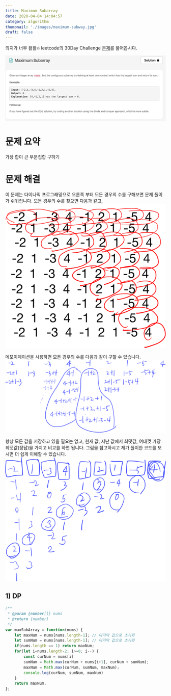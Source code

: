 ```yaml
---
title: Maximum Subarray
date: 2020-04-04 14:04:57
category: algorithm
thumbnail: './images/maximum-subway.jpg'
draft: false
---
```



의지가 너무 활활🔥 leetcode의 30Day Challenge [문제](https://leetcode.com/explore/featured/card/30-day-leetcoding-challenge/528/week-1/3285/)를 풀어봅시다. 

![maximum-subway](./images/maximum-subway.jpg)

# 문제 요약
가장 합이 큰 부분집합 구하기

# 문제 해결
이 문제는 다이나믹 프로그래밍으로 오른쪽 부터 모든 경우의 수를 구해보면 문제 풀이가 쉬워집니다.
모든 경우의 수를 찾으면 다음과 같고,
![maximum-subway](./images/maximum-subway-1.jpg)

메모이제이션을 사용하면 모든 경우의 수를 다음과 같이 구할 수 있습니다.
![maximum-subway](./images/maximum-subway-2.jpg)

항상 모든 값을 저장하고 있을 필요는 없고, 현재 값, 지난 값에서 최댓값, 여태껏 가장 최댓값(정답)을 가지고 비교를 하면 됩니다.
그림을 참고하시고 제가 풀이한 코드를 보시면 더 쉽게 이해할 수 있습니다.
![maximum-subway](./images/maximum-subway-3.jpg)

## 1) DP
```js
/**
 * @param {number[]} nums
 * @return {number}
 */
var maxSubArray = function(nums) {
    let maxNum = nums[nums.length-1]; // 마지막 값으로 초기화
    let sumNum = nums[nums.length-1]; // 마지막 값으로 초기화
    if(nums.length == 1) return maxNum;
    for(let i=nums.length-2; i>=0; i--) {
        const curNum = nums[i]
        sumNum = Math.max(curNum + nums[i+1], curNum + sumNum);
        maxNum = Math.max(curNum, sumNum, maxNum);
        console.log(curNum, sumNum, maxNum)
    }
    return maxNum;
};
```
